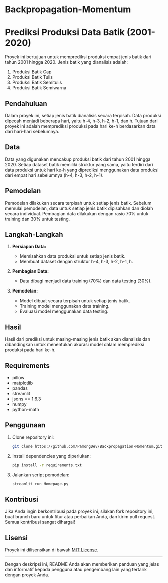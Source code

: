 # Backpropagation-Momentum

# Prediksi Produksi Data Batik (2001-2020)

Proyek ini bertujuan untuk memprediksi produksi empat jenis batik dari tahun 2001 hingga 2020. Jenis batik yang dianalisis adalah:

1. Produksi Batik Cap
2. Produksi Batik Tulis
3. Produksi Batik Semitulis
4. Produksi Batik Semiwarna

## Pendahuluan

Dalam proyek ini, setiap jenis batik dianalisis secara terpisah. Data produksi dipecah menjadi beberapa hari, yaitu h-4, h-3, h-2, h-1, dan h. Tujuan dari proyek ini adalah memprediksi produksi pada hari ke-h berdasarkan data dari hari-hari sebelumnya.

## Data

Data yang digunakan mencakup produksi batik dari tahun 2001 hingga 2020. Setiap dataset batik memiliki struktur yang sama, yaitu terdiri dari data produksi untuk hari ke-h yang diprediksi menggunakan data produksi dari empat hari sebelumnya (h-4, h-3, h-2, h-1).

## Pemodelan

Pemodelan dilakukan secara terpisah untuk setiap jenis batik. Sebelum memulai pemodelan, data untuk setiap jenis batik dipisahkan dan diolah secara individual. Pembagian data dilakukan dengan rasio 70% untuk training dan 30% untuk testing.

## Langkah-Langkah

1. **Persiapan Data:** 
   - Memisahkan data produksi untuk setiap jenis batik.
   - Membuat dataset dengan struktur h-4, h-3, h-2, h-1, h.

2. **Pembagian Data:**
   - Data dibagi menjadi data training (70%) dan data testing (30%).

3. **Pemodelan:**
   - Model dibuat secara terpisah untuk setiap jenis batik.
   - Training model menggunakan data training.
   - Evaluasi model menggunakan data testing.

## Hasil

Hasil dari prediksi untuk masing-masing jenis batik akan dianalisis dan dibandingkan untuk menentukan akurasi model dalam memprediksi produksi pada hari ke-h.

## Requirements

- pillow
- matplotlib
- pandas
- streamlit
- jsons == 1.6.3
- numpy
- python-math

## Penggunaan

1. Clone repository ini:
   ```bash
   git clone https://github.com/PamongDev/Backpropagation-Momentum.git
   ```
2. Install dependencies yang diperlukan:
   ```bash
   pip install -r requirements.txt
   ```
3. Jalankan script pemodelan:
   ```bash
   streamlit run Homepage.py
   ```

## Kontribusi

Jika Anda ingin berkontribusi pada proyek ini, silakan fork repository ini, buat branch baru untuk fitur atau perbaikan Anda, dan kirim pull request. Semua kontribusi sangat dihargai!

## Lisensi

Proyek ini dilisensikan di bawah [MIT License](LICENSE).

---

Dengan deskripsi ini, README Anda akan memberikan panduan yang jelas dan informatif kepada pengguna atau pengembang lain yang tertarik dengan proyek Anda.
